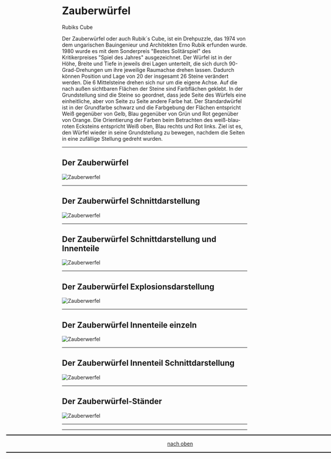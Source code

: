 <a name="oben"></a>

 

# Zauberwürfel
Rubiks Cube

Der Zauberwürfel oder auch Rubik´s Cube, ist ein Drehpuzzle, das 1974 von dem ungarischen Bauingenieur und Architekten Erno Rubik erfunden wurde. 1980 wurde es mit dem Sonderpreis "Bestes Solitärspiel" des Kritikerpreises "Spiel des Jahres" ausgezeichnet. Der Würfel ist in der Höhe, Breite und Tiefe in jeweils drei Lagen unterteilt, die sich durch 90-Grad-Drehungen um ihre jeweilige Raumachse drehen lassen. Dadurch können Position und Lage von 20 der insgesamt 26 Steine verändert werden. Die 6 Mittelsteine drehen sich nur um die eigene Achse. Auf die nach außen sichtbaren Flächen der Steine sind Farbflächen geklebt. In der Grundstellung sind die Steine so geordnet, dass jede Seite des Würfels eine einheitliche, aber von Seite zu Seite andere Farbe hat. Der Standardwürfel ist in der Grundfarbe schwarz und die Farbgebung der Flächen entspricht Weiß gegenüber von Gelb, Blau gegenüber von Grün und Rot gegenüber von Orange. Die Orientierung der Farben beim Betrachten des weiß-blau-roten Ecksteins entspricht Weiß oben, Blau rechts und Rot links. Ziel ist es, den Würfel wieder in seine Grundstellung zu bewegen, nachdem die Seiten in eine zufällige Stellung gedreht wurden.

---

## Der Zauberwürfel

![Zauberwerfel](https://github.com/frankyhub/Zauberwuerfel/blob/main/pic/zauberwuerfel.png)

---

## Der Zauberwürfel Schnittdarstellung

![Zauberwerfel](https://github.com/frankyhub/Zauberwuerfel/blob/main/pic/wuerfel.png)

---

## Der Zauberwürfel Schnittdarstellung und Innenteile

![Zauberwerfel](https://github.com/frankyhub/Zauberwuerfel/blob/main/pic/wuerfel3.png)

---

## Der Zauberwürfel Explosionsdarstellung

![Zauberwerfel](https://github.com/frankyhub/Zauberwuerfel/blob/main/pic/wuerfel1.png)

---

## Der Zauberwürfel Innenteile einzeln

![Zauberwerfel](https://github.com/frankyhub/Zauberwuerfel/blob/main/pic/wuerfel2.png)

---

## Der Zauberwürfel Innenteil Schnittdarstellung

![Zauberwerfel](https://github.com/frankyhub/Zauberwuerfel/blob/main/pic/zauberw%C3%BCrfelinnen.png)

---

## Der Zauberwürfel-Ständer

![Zauberwerfel](https://github.com/frankyhub/Zauberwuerfel/blob/main/pic/zauberwuerfelstaender.png)


---


<div style="position:absolute; left:2cm; ">   
<ol class="breadcrumb" style="border-top: 2px solid black;border-bottom:2px solid black; height: 45px; width: 900px;"> <p align="center"><a href="#oben">nach oben</a></p></ol>
</div> 

---

---

